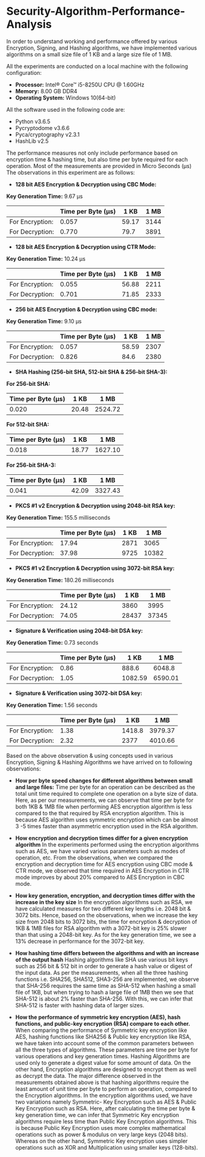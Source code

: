 # Security-Algorithm-Performance-Analysis
In order to understand working and performance offered by various Encryption, Signing, and Hashing algorithms, we have implemented various algorithms on a small size file of 1 KB and a large size file of 1 MB.

All the experiments are conducted on a local machine with the following configuration:
* **Processor:** Intel® Core™ i5-8250U CPU @ 1.60GHz
* **Memory:** 8.00 GB DDR4
* **Operating System:** Windows 10(64-bit)

All the software used in the following code are:
* Python v3.6.5
* Pycryptodome v3.6.6
* Pyca/cryptography v2.3.1
* HashLib v2.5

The performance measures not only include performance based on encryption time & hashing time, but also time per byte required for each operation. Most of the measurements are provided in Micro Seconds (μs) The observations in this experiment are as follows:

- **128 bit AES Encryption & Decryption using CBC Mode:**

**Key Generation Time:** 9.67 μs

|                 | Time per Byte (μs)|  1 KB  |  1 MB	|
|-----------------|-------------------|--------|--------| 
| For Encryption: |       0.057       |  59.17 |  3144  |
| For Decryption: |       0.770       |  79.7  |  3891  |


- **128 bit AES Encryption & Decryption using CTR Mode:**

**Key Generation Time:** 10.24 μs

|                 | Time per Byte (μs)|  1 KB  |  1 MB	|
|-----------------|-------------------|--------|--------| 
| For Encryption: |       0.055       |  56.88 |  2211  |
| For Decryption: |       0.701       |  71.85 |  2333  |

- **256 bit AES Encryption & Decryption using CBC mode:**

**Key Generation Time:** 9.10 μs

|                 | Time per Byte (μs)|  1 KB  |  1 MB	|
|-----------------|-------------------|--------|--------| 
| For Encryption: |       0.057       |  58.59 |  2307  |
| For Decryption: |       0.826       |  84.6  |  2380  |

- **SHA Hashing (256-bit SHA, 512-bit SHA & 256-bit SHA-3):**

**For 256-bit SHA:**

| Time per Byte (μs)|  1 KB  |  1 MB  |
|-------------------|--------|--------| 
| 	0.020       |  20.48 | 2524.72|

**For 512-bit SHA:**

| Time per Byte (μs)|  1 KB  |  1 MB  |
|-------------------|--------|--------| 
|      0.018	    |  18.77 | 1627.10|

**For 256-bit SHA-3:**

| Time per Byte (μs)|  1 KB  |  1 MB  |
|-------------------|--------|--------| 
|      0.041	    |  42.09 | 3327.43|

- **PKCS #1 v2 Encryption & Decryption using 2048-bit RSA key:**

**Key Generation Time:** 155.5 milliseconds

|                 | Time per Byte (μs)|  1 KB  |  1 MB	|
|-----------------|-------------------|--------|--------| 
| For Encryption: |       17.94       |  2871  |  3065  |
| For Decryption: |       37.98       |  9725  |  10382 |

- **PKCS #1 v2 Encryption & Decryption using 3072-bit RSA key:**

**Key Generation Time:** 180.26 milliseconds

|                 | Time per Byte (μs)|  1 KB  |  1 MB	|
|-----------------|-------------------|--------|--------| 
| For Encryption: |       24.12       |  3860  |  3995  |
| For Decryption: |       74.05       |  28437 |  37345 |

- **Signature & Verification using 2048-bit DSA key:**

**Key Generation Time:** 0.73 seconds


|                 | Time per Byte (μs)|  1 KB   |  1 MB	  |
|-----------------|-------------------|---------|---------| 
| For Encryption: |        0.86       |  888.6  |  6048.8 |
| For Decryption: |        1.05       | 1082.59 | 6590.01 |

- **Signature & Verification using 3072-bit DSA key:**

**Key Generation Time:** 1.56 seconds

|                 | Time per Byte (μs)|  1 KB   |  1 MB	  |
|-----------------|-------------------|---------|---------| 
| For Encryption: |        1.38       |  1418.8 | 3979.37 |
| For Decryption: |        2.32       |   2377  | 4010.66 |

Based on the above observation & using concepts used in various Encryption, Signing & Hashing Algorithms we have arrived on to following observations:

* **How per byte speed changes for different algorithms between small and large files:** 
Time per byte for an operation can be described as the total unit time required to complete one operation on a byte size of data. Here, as per our measurements, we can observe that time per byte for both 1KB & 1MB file when performing AES encryption algorithm is less compared to the that required by RSA encryption algorithm. This is because AES algorithm uses symmetric encryption which can be almost 3 -5 times faster than asymmetric encryption used in the RSA algorithm. 

* **How encryption and decryption times differ for a given encryption algorithm**
In the experiments performed using the encryption algorithms such as AES, we have varied various parameters such as modes of operation, etc. From the observations, when we compared the encryption and decryption time for AES encryption using CBC mode & CTR mode, we observed that time required in AES Encryption in CTR mode improves by about 20% compared to AES Encryption in CBC mode.

* **How key generation, encryption, and decryption times differ with the increase in the key size**
In the encryption algorithms such as RSA, we have calculated measures for two different key lengths i.e. 2048 bit & 3072 bits. Hence, based on the observations, when we increase the key size from 2048 bits to 3072 bits, the time for encryption & decryption of 1KB & 1MB files for RSA algorithm with a 3072-bit key is 25% slower than that using a 2048-bit key. As for the key generation time, we see a 13% decrease in performance for the 3072-bit key.

* **How hashing time differs between the algorithms and with an increase of the output hash**
Hashing algorithms like SHA use various bit keys such as 256 bit & 512 bit in order to generate a hash value or digest of the input data. As per the measurements, when all the three hashing functions i.e. SHA256, SHA512, SHA3-256 are implemented, we observe that SHA-256 requires the same time as SHA-512 when hashing a small file of 1KB, but when trying to hash a large file of 1MB then we see that SHA-512 is about 2% faster than SHA-256. With this, we can infer that SHA-512 is faster with hashing data of larger sizes.  

* **How the performance of symmetric key encryption (AES), hash functions, and public-key encryption (RSA) compare to each other.**
When comparing the performance of Symmetric key encryption like AES, hashing functions like SHA256 & Public key encryption like RSA, we have taken into account some of the common parameters between all the three types of algorithms. These parameters are time per byte for various operations and key generation times. 
Hashing Algorithms are used only to generate a digest value for some amount of data. On the other hand, Encryption algorithms are designed to encrypt them as well as decrypt the data. The major difference observed in the measurements obtained above is that hashing algorithms require the least amount of unit time per byte to perform an operation, compared to the Encryption algorithms.
In the encryption algorithms used, we have two variations namely Symmetric- Key Encryption such as AES & Public Key Encryption such as RSA. Here, after calculating the time per byte & key generation time, we can infer that Symmetric Key encryption algorithms require less time than Public Key Encryption algorithms. This is because Public Key Encryption uses more complex mathematical operations such as power & modulus on very large keys (2048 bits). Whereas on the other hand, Symmetric Key encryption uses simpler operations such as XOR and Multiplication using smaller keys (128-bits). 
